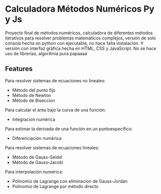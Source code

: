 # Calculadora Métodos Numéricos Py y Js

Proyecto final de métodos numéricos, calculadora de diferentes métodos iterativos para resolver problemas matemáticos complejos, versión de solo consola hecha en python con ejecutable, no hace falta instalación. Y versión con interfaz gráfica hecha en HTML, CSS y JavaScript. No se hace uso de librerías, algoritmia pura papaaaa




## Features

Para resolver sistemas de ecuaciones no lineales:
- Método del punto fijo
- Método de Newton
- Método de Biseccion
  
Para calcular el área bajo la curva de una función:
- Integracion numérica
  
Para estimar la derivada de una función en un puntoespecífico:
- Diferenciación numérica
  
Para resolver sistemas de ecuaciones lineales:
- Método de Gauss-Seidel
- Método de Gauss-Jacobi
  
Para interpolación numérica: 
- Polinomio de Lagrange con eliminacion de Gauss-Jordan
- Polinomio de Lagrange por método directo
